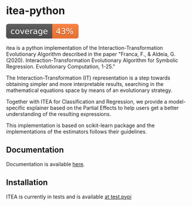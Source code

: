 # itea-python

![code coverage](https://raw.githubusercontent.com/gAldeia/itea-python/main/docsource/source/assets/images/coverage.svg?token=ADGJNIAT54EU6GGDBLPEUMLAYCQ62)

itea is a python implementation of the Interaction-Transformation Evolutionary
Algorithm described in the paper "Franca, F., & Aldeia, G. (2020).
Interaction-Transformation Evolutionary Algorithm for Symbolic Regression.
Evolutionary Computation, 1-25."

The Interaction-Transformation (IT) representation is a step towards obtaining
simpler and more interpretable results, searching in the mathematical
equations space by means of an evolutionary strategy.

Together with ITEA for Classification and Regression, we provide a
model-specific explainer based on the Partial Effects to help users get a
better understanding of the resulting expressions.

This implementation is based on scikit-learn package and the implementations
of the estimators follows their guidelines.

## Documentation

Documentation is available [here](https://galdeia.github.io/itea-python/).

## Installation

ITEA is currently in tests and is available [at test.pypi](https://test.pypi.org/project/itea/1.0.0/)